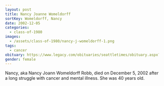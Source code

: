 ```yaml
---
layout: post
title: Nancy Joanne Womeldorff
sortKey: Womeldorff, Nancy
date: 2002-12-05
categories:
  - class-of-1980
images:
  - /assets/class-of-1980/nancy-j-womeldorff-1.png
tags:
  - cancer
obituary: https://www.legacy.com/obituaries/seattletimes/obituary.aspx?n=Nancy-Robb&pid=646808
gender: female
---
```

Nancy, aka Nancy Joann Womeldorff Robb, died on December 5, 2002 after a long struggle with cancer and mental illness. She was 40 years old.
